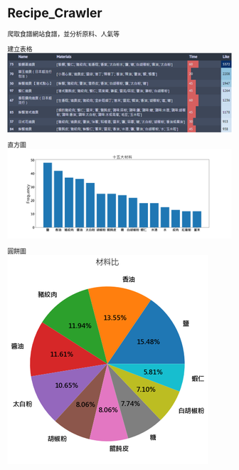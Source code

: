# Recipe_Crawler
爬取食譜網站食譜，並分析原料、人氣等

建立表格\
![image](recipe.png)

直方圖
![image](Material15.png)

圓餅圖\
![image](Material_Pie.png)
